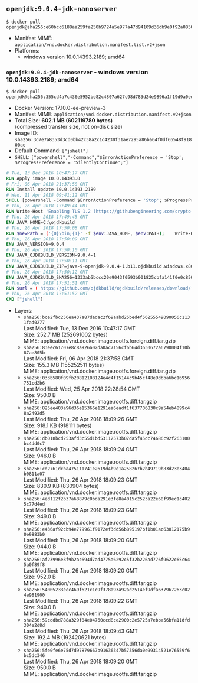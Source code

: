 ## `openjdk:9.0.4-jdk-nanoserver`

```console
$ docker pull openjdk@sha256:e60bcc6188aa259fa250b9724a5e977a47d94109d36db9e0f92a0850787f739f
```

-	Manifest MIME: `application/vnd.docker.distribution.manifest.list.v2+json`
-	Platforms:
	-	windows version 10.0.14393.2189; amd64

### `openjdk:9.0.4-jdk-nanoserver` - windows version 10.0.14393.2189; amd64

```console
$ docker pull openjdk@sha256:355cd4a7c436e5952be82c4807a627c98d783d24e9896a1f19d9a0ede2777de9
```

-	Docker Version: 17.10.0-ee-preview-3
-	Manifest MIME: `application/vnd.docker.distribution.manifest.v2+json`
-	Total Size: **602.1 MB (602119780 bytes)**  
	(compressed transfer size, not on-disk size)
-	Image ID: `sha256:3d7e7a8353d3cd0bb42c38a2c1d4230f31ae7295a86ba64f0df66548f91800ae`
-	Default Command: `["jshell"]`
-	`SHELL`: `["powershell","-Command","$ErrorActionPreference = 'Stop'; $ProgressPreference = 'SilentlyContinue';"]`

```dockerfile
# Tue, 13 Dec 2016 10:47:17 GMT
RUN Apply image 10.0.14393.0
# Fri, 06 Apr 2018 21:37:58 GMT
RUN Install update 10.0.14393.2189
# Wed, 11 Apr 2018 09:41:12 GMT
SHELL [powershell -Command $ErrorActionPreference = 'Stop'; $ProgressPreference = 'SilentlyContinue';]
# Thu, 26 Apr 2018 17:49:44 GMT
RUN Write-Host 'Enabling TLS 1.2 (https://githubengineering.com/crypto-removal-notice/) ...'; 	$tls12RegBase = 'HKLM:\\SYSTEM\CurrentControlSet\Control\SecurityProviders\SCHANNEL\Protocols\TLS 1.2'; 	if (Test-Path $tls12RegBase) { throw ('"{0}" already exists!' -f $tls12RegBase) }; 	New-Item -Path ('{0}/Client' -f $tls12RegBase) -Force; 	New-Item -Path ('{0}/Server' -f $tls12RegBase) -Force; 	New-ItemProperty -Path ('{0}/Client' -f $tls12RegBase) -Name 'DisabledByDefault' -PropertyType DWORD -Value 0 -Force; 	New-ItemProperty -Path ('{0}/Client' -f $tls12RegBase) -Name 'Enabled' -PropertyType DWORD -Value 1 -Force; 	New-ItemProperty -Path ('{0}/Server' -f $tls12RegBase) -Name 'DisabledByDefault' -PropertyType DWORD -Value 0 -Force; 	New-ItemProperty -Path ('{0}/Server' -f $tls12RegBase) -Name 'Enabled' -PropertyType DWORD -Value 1 -Force
# Thu, 26 Apr 2018 17:49:45 GMT
ENV JAVA_HOME=C:\ojdkbuild
# Thu, 26 Apr 2018 17:50:08 GMT
RUN $newPath = ('{0}\bin;{1}' -f $env:JAVA_HOME, $env:PATH); 	Write-Host ('Updating PATH: {0}' -f $newPath); 	setx /M PATH $newPath;
# Thu, 26 Apr 2018 17:50:09 GMT
ENV JAVA_VERSION=9.0.4
# Thu, 26 Apr 2018 17:50:10 GMT
ENV JAVA_OJDKBUILD_VERSION=9.0.4-1
# Thu, 26 Apr 2018 17:50:11 GMT
ENV JAVA_OJDKBUILD_ZIP=java-9-openjdk-9.0.4-1.b11.ojdkbuild.windows.x86_64.zip
# Thu, 26 Apr 2018 17:50:12 GMT
ENV JAVA_OJDKBUILD_SHA256=1333ab5bccc20e9043f0593b001825cbfa141f0e0c850d877af6b8e2c990cb47
# Thu, 26 Apr 2018 17:51:51 GMT
RUN $url = ('https://github.com/ojdkbuild/ojdkbuild/releases/download/{0}/{1}' -f $env:JAVA_OJDKBUILD_VERSION, $env:JAVA_OJDKBUILD_ZIP); 	Write-Host ('Downloading {0} ...' -f $url); 	Invoke-WebRequest -Uri $url -OutFile 'ojdkbuild.zip'; 	Write-Host ('Verifying sha256 ({0}) ...' -f $env:JAVA_OJDKBUILD_SHA256); 	if ((Get-FileHash ojdkbuild.zip -Algorithm sha256).Hash -ne $env:JAVA_OJDKBUILD_SHA256) { 		Write-Host 'FAILED!'; 		exit 1; 	}; 		Write-Host 'Expanding ...'; 	Expand-Archive ojdkbuild.zip -DestinationPath C:\; 		Write-Host 'Renaming ...'; 	Move-Item 		-Path ('C:\{0}' -f ($env:JAVA_OJDKBUILD_ZIP -Replace '.zip$', '')) 		-Destination $env:JAVA_HOME 	; 		Write-Host 'Verifying install ...'; 	Write-Host '  java -version'; java -version; 	Write-Host '  javac -version'; javac -version; 		Write-Host 'Removing ...'; 	Remove-Item ojdkbuild.zip -Force; 		Write-Host 'Complete.';
# Thu, 26 Apr 2018 17:51:52 GMT
CMD ["jshell"]
```

-	Layers:
	-	`sha256:bce2fbc256ea437a87dadac2f69aabd25bed4f56255549090056c1131fad0277`  
		Last Modified: Tue, 13 Dec 2016 10:47:17 GMT  
		Size: 252.7 MB (252691002 bytes)  
		MIME: application/vnd.docker.image.rootfs.foreign.diff.tar.gzip
	-	`sha256:83eec61707e8c8a926a02da0ac7156cf6b64d3630672a6790004f10b87ae805b`  
		Last Modified: Fri, 06 Apr 2018 21:37:58 GMT  
		Size: 155.3 MB (155252511 bytes)  
		MIME: application/vnd.docker.image.rootfs.foreign.diff.tar.gzip
	-	`sha256:033b580f09fb20812108124e4c4f15144c9b45cf48e9dbba6bc16956751cd2b6`  
		Last Modified: Wed, 25 Apr 2018 22:28:54 GMT  
		Size: 950.0 B  
		MIME: application/vnd.docker.image.rootfs.diff.tar.gzip
	-	`sha256:825ee403a96d36e15366e1291ea6eadf1f637706830c9a54eb4899c48a2492d5`  
		Last Modified: Thu, 26 Apr 2018 18:09:26 GMT  
		Size: 918.1 KB (918111 bytes)  
		MIME: application/vnd.docker.image.rootfs.diff.tar.gzip
	-	`sha256:db018bcd253afd3c55d1bd53112573b07da5f45dc74686c92f263100bc4dd0c7`  
		Last Modified: Thu, 26 Apr 2018 18:09:24 GMT  
		Size: 946.0 B  
		MIME: application/vnd.docker.image.rootfs.diff.tar.gzip
	-	`sha256:cd2761dcba475111741e2619d4b9e1a258267b2b49719b83d23e3404b0811a07`  
		Last Modified: Thu, 26 Apr 2018 18:09:23 GMT  
		Size: 830.9 KB (830904 bytes)  
		MIME: application/vnd.docker.image.rootfs.diff.tar.gzip
	-	`sha256:4ed112f2b37a68879c0bda291e3fe8a4015c2523a22e60f99ec1c4025c77d4ed`  
		Last Modified: Thu, 26 Apr 2018 18:09:23 GMT  
		Size: 949.0 B  
		MIME: application/vnd.docker.image.rootfs.diff.tar.gzip
	-	`sha256:e436af92cb94e779961f9172ef3dd56b895197bf1b01ac63012175b90e9883b0`  
		Last Modified: Thu, 26 Apr 2018 18:09:20 GMT  
		Size: 944.0 B  
		MIME: application/vnd.docker.image.rootfs.diff.tar.gzip
	-	`sha256:af23996e3f9b2ac694d7ad4775a6292c5f32b226ad776f9622c65c645a0f89f8`  
		Last Modified: Thu, 26 Apr 2018 18:09:20 GMT  
		Size: 952.0 B  
		MIME: application/vnd.docker.image.rootfs.diff.tar.gzip
	-	`sha256:54005233eec469f621c1c9f378a93a92ad2514ef9dfa637967263c024e981900`  
		Last Modified: Thu, 26 Apr 2018 18:09:22 GMT  
		Size: 940.0 B  
		MIME: application/vnd.docker.image.rootfs.diff.tar.gzip
	-	`sha256:59cddbd788a329f84e04760ccd8ce2900c2e5725a7ebba56bfa11dfd304e2d8d`  
		Last Modified: Thu, 26 Apr 2018 18:09:43 GMT  
		Size: 192.4 MB (192420621 bytes)  
		MIME: application/vnd.docker.image.rootfs.diff.tar.gzip
	-	`sha256:5fe0fe6e75d7d97879667b91636347b57356da0e99314521e76559f6bc5dc346`  
		Last Modified: Thu, 26 Apr 2018 18:09:20 GMT  
		Size: 950.0 B  
		MIME: application/vnd.docker.image.rootfs.diff.tar.gzip
